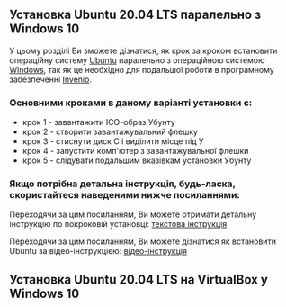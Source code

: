 ## Установка Ubuntu 20.04 LTS паралельно з Windows 10

У цьому розділі Ви зможете дізнатися, як крок за кроком встановити операційну систему [Ubuntu](https://ubuntu.ru/) паралельно з операційною системою [Windows](https://www.microsoft.com/uk-ua/software-download/), так як це необхідно для подальшої роботи в програмному забезпеченні [Invenio](https://inveniosoftware.org/).

### Основними кроками в даному варіанті установки є:
- крок 1 - завантажити ІСО-образ Убунту
- крок 2 - створити завантажувальний флешку
- крок 3 - стиснути диск С і виділити місце під У
- крок 4 - запустити комп'ютер з завантажувальної флешки
- крок 5 - слідувати подальшим вказівкам установки Убунту 

### Якщо потрiбна детальна iнструкцiя, будь-ласка, скористайтеся наведеними нижче посиланнями:

Переходячи за цим посиланням, Ви можете отримати детальну iнструкцiю по покроковiй установці: [текстова iнструкцiя](https://info-comp.ru/install-ubuntu-next-to-windows-10)

Переходячи за цим посиланням, Ви можете дiзнатися як встановити Ubuntu за відео-інструкцією: [відео-інструкція](https://www.youtube.com/watch?v=8sJIGQzCjzQ&t=319s)

## Установка Ubuntu 20.04 LTS на VirtualBox у Windows 10
